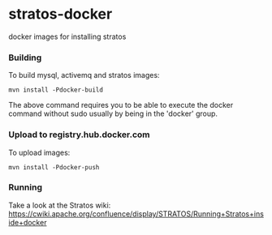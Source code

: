 stratos-docker
==============

docker images for installing stratos

### Building

To build mysql, activemq and stratos images:

`mvn install -Pdocker-build`

The above command requires you to be able to execute the docker command without sudo usually by being in the 'docker' group.


### Upload to registry.hub.docker.com

To upload images:

`mvn install -Pdocker-push`

### Running

Take a look at the Stratos wiki: https://cwiki.apache.org/confluence/display/STRATOS/Running+Stratos+inside+docker
